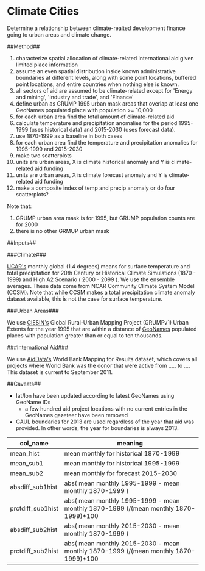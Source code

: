 Climate Cities
==============

Determine a relationship between climate-realted development finance going to urban areas and climate change.

##Method##

1. characterize spatial allocation of climate-related international aid given limited place information
  1. assume an even spatial distribution inside known administrative boundaries at different levels, along with some point locations, buffered point locations, and entire countries when nothing else is known.
  1. all sectors of aid are assumed to be climate-related except for 'Energy and mining', 'Industry and trade', and 'Finance'
2. define urban as GRUMP 1995 urban mask areas that overlap at least one GeoNames populated place with population >= 10,000
4. for each urban area find the total amount of climate-related aid
5. calculate temperature and precipitation anomalies for the period 1995-1999 (uses historical data) and 2015-2030 (uses forecast data).
  1. use 1870-1999 as a baseline in both cases
6. for each urban area find the temperature and precipitation anomalies for 1995-1999 and 2015-2030
7. make two scatterplots
  1. units are urban areas, X is climate historical anomaly and Y is climate-related aid funding
  1. units are urban areas, X is climate forecast anomaly and Y is climate-related aid funding
  1. make a composite index of temp and precip anomaly or do four scatterplots?

Note that:
1. GRUMP urban area mask is for 1995, but GRUMP population counts are for 2000
  1. there is no other GRMUP urban mask

##Inputs##

###Climate###

[UCAR's](https://gisclimatechange.ucar.edu/gis-data) monthly global (1.4 degrees) means for surface temperature and total precipitation
for 20th Century or Historical Climate Simulations (1870 - 1999) and High A2 Scenario ( 2000 - 2099 ).
We use the ensemble averages.
These data come from NCAR Community Climate System Model (CCSM).
Note that while CCSM makes a total precipitation climate anomaly dataset available, this is not the case for surface temperature.

###Urban Areas###

We use [CIESIN's](http://sedac.ciesin.columbia.edu/data/sets/browse) Global Rural-Urban Mapping Project (GRUMPv1) Urban Extents for the year 1995 that are within a distance of [GeoNames](geonames.org) populated places with population greater than or equal to ten thousands.

###International Aid###

We use [AidData's](aiddata.org) World Bank Mapping for Results dataset, which covers all projects where World Bank was the donor that were active from ..... to ....
This dataset is current to September 2011.

##Caveats##

* lat/lon have been updated according to latest GeoNames using GeoName IDs
  * a few hundred aid project locations with no current entries in the GeoNames gazeteer have been removed
* GAUL boundaries for 2013 are used regardless of the year that aid was provided.  In other words, the year for boundaries is always 2013.

col_name|meaning
|---|---|
mean_hist|mean monthly for historical 1870-1999
mean_sub1|mean monthly for historical 1995-1999
mean_sub2|mean monthly for forecast 2015-2030
absdiff_sub1hist|abs( mean monthly 1995-1999 - mean monthly 1870-1999 )
prctdiff_sub1hist|abs( mean monthly 1995-1999 - mean monthly 1870-1999 )/(mean monthly 1870-1999)*100
absdiff_sub2hist|abs( mean monthly 2015-2030 - mean monthly 1870-1999 )
prctdiff_sub2hist|abs( mean monthly 2015-2030 - mean monthly 1870-1999 )/(mean monthly 1870-1999)*100
